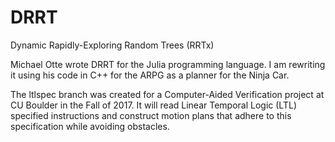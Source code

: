 # DRRT
Dynamic Rapidly-Exploring Random Trees (RRTx)

Michael Otte wrote DRRT for the Julia programming language.
I am rewriting it using his code in C++ for the ARPG as a planner for the Ninja Car.

The ltlspec branch was created for a Computer-Aided Verification project at CU Boulder in the Fall of 2017.
It will read Linear Temporal Logic (LTL) specified instructions and construct motion plans that adhere to this specification while avoiding obstacles.
